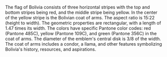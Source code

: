 The flag of Bolivia consists of three horizontal stripes with the top and bottom stripes being red, and the middle stripe being yellow. In the center of the yellow stripe is the Bolivian coat of arms. The aspect ratio is 15:22 (height to width). The geometric properties are rectangular, with a length of 1.47 times its width. The colors have specific Pantone color codes: red (Pantone 485C), yellow (Pantone 109C), and green (Pantone 356C) in the coat of arms. The diameter of the emblem's central disk is 3/8 of the width. The coat of arms includes a condor, a llama, and other features symbolizing Bolivia's history, resources, and aspirations.